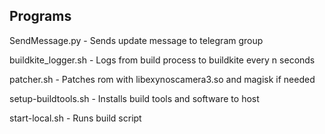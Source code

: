 ## Programs

SendMessage.py - Sends update message to telegram group

buildkite_logger.sh - Logs from build process to buildkite every n seconds

patcher.sh - Patches rom with libexynoscamera3.so and magisk if needed

setup-buildtools.sh	- Installs build tools and software to host

start-local.sh - Runs build script
